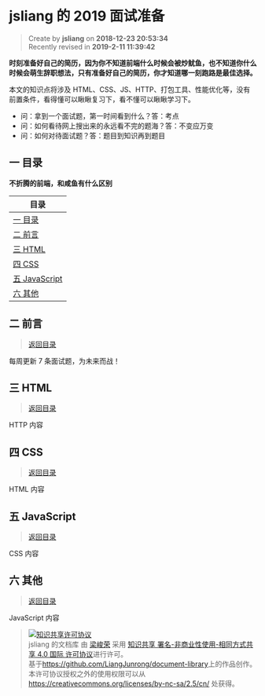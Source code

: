 jsliang 的 2019 面试准备
===

> Create by **jsliang** on **2018-12-23 20:53:34**  
> Recently revised in **2019-2-11 11:39:42**

**时刻准备好自己的简历，因为你不知道前端什么时候会被炒鱿鱼，也不知道你什么时候会萌生辞职想法，只有准备好自己的简历，你才知道哪一刻跑路是最佳选择。**

本文的知识点将涉及 HTML、CSS、JS、HTTP、打包工具、性能优化等，没有前置条件，看得懂可以瞅瞅复习下，看不懂可以瞅瞅学习下。

* 问：拿到一个面试题，第一时间看到什么？答：考点
* 问：如何看待网上搜出来的永远看不完的题海？答：不变应万变
* 问：如何对待面试题？答：题目到知识再到题目

## <a name="chapter-one" id="chapter-one">一 目录</a>

**不折腾的前端，和咸鱼有什么区别**

| 目录 |                                                                             
| --- | 
| [一 目录](#chapter-one) | 
| <a name="catalog-chapter-two" id="catalog-chapter-two"></a>[二 前言](#chapter-two) |
| <a name="catalog-chapter-three" id="catalog-chapter-three"></a>[三 HTML](#chapter-three) |
| <a name="catalog-chapter-four" id="catalog-chapter-four"></a>[四 CSS](#chapter-four) |
| <a name="catalog-chapter-five" id="catalog-chapter-five"></a>[五 JavaScript](#chapter-five) |
| <a name="catalog-chapter-six" id="catalog-chapter-six"></a>[六  其他](#chapter-six) |

## <a name="chapter-two" id="chapter-two">二 前言</a>

> [返回目录](#catalog-chapter-two)

每周更新 7 条面试题，为未来而战！

## <a name="chapter-three" id="chapter-three">三 HTML</a>

> [返回目录](#catalog-chapter-three)

HTTP 内容

## <a name="chapter-four" id="chapter-four">四 CSS</a>

> [返回目录](#catalog-chapter-four)

HTML 内容

## <a name="chapter-five" id="chapter-five">五 JavaScript</a>

> [返回目录](#catalog-chapter-five)

CSS 内容

## <a name="chapter-six" id="chapter-six">六 其他</a>

> [返回目录](#catalog-chapter-six)

JavaScript 内容

> <a rel="license" href="http://creativecommons.org/licenses/by-nc-sa/4.0/"><img alt="知识共享许可协议" style="border-width:0" src="https://i.creativecommons.org/l/by-nc-sa/4.0/88x31.png" /></a><br /><span xmlns:dct="http://purl.org/dc/terms/" property="dct:title">jsliang 的文档库</span> 由 <a xmlns:cc="http://creativecommons.org/ns#" href="https://github.com/LiangJunrong/document-library" property="cc:attributionName" rel="cc:attributionURL">梁峻荣</a> 采用 <a rel="license" href="http://creativecommons.org/licenses/by-nc-sa/4.0/">知识共享 署名-非商业性使用-相同方式共享 4.0 国际 许可协议</a>进行许可。<br />基于<a xmlns:dct="http://purl.org/dc/terms/" href="https://github.com/LiangJunrong/document-library" rel="dct:source">https://github.com/LiangJunrong/document-library</a>上的作品创作。<br />本许可协议授权之外的使用权限可以从 <a xmlns:cc="http://creativecommons.org/ns#" href="https://creativecommons.org/licenses/by-nc-sa/2.5/cn/" rel="cc:morePermissions">https://creativecommons.org/licenses/by-nc-sa/2.5/cn/</a> 处获得。